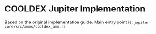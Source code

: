 # COOLDEX Jupiter Implementation

Based on the original implementation guide.
Main entry point is: `jupiter-core/src/amms/cooldex_amm.rs`
